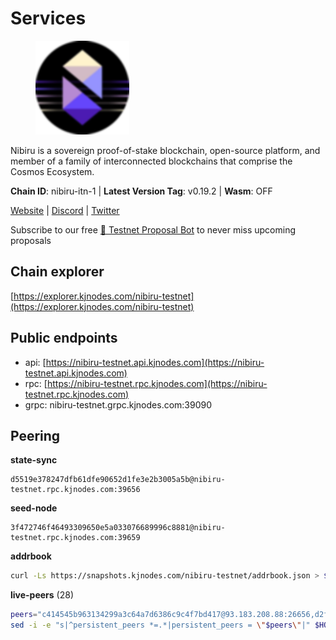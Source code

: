 # Services

<figure><img src="https://raw.githubusercontent.com/kj89/cosmos-images/main/logos/nibiru.png" width="150" alt=""><figcaption></figcaption></figure>

Nibiru is a sovereign proof-of-stake blockchain, open-source platform,  and member of a family of interconnected blockchains that comprise the Cosmos Ecosystem.

**Chain ID**: nibiru-itn-1 | **Latest Version Tag**: v0.19.2 | **Wasm**: OFF

[Website](https://nibiru.fi) | [Discord](https://discord.gg/nibirufi) | [Twitter](https://twitter.com/NibiruChain)



Subscribe to our free [🤖 Testnet Proposal Bot](https://t.me/kjnodes_testnet_proposal_bot) to never miss upcoming proposals


## Chain explorer
[https://explorer.kjnodes.com/nibiru-testnet](https://explorer.kjnodes.com/nibiru-testnet)

## Public endpoints

* api: [https://nibiru-testnet.api.kjnodes.com](https://nibiru-testnet.api.kjnodes.com)
* rpc: [https://nibiru-testnet.rpc.kjnodes.com](https://nibiru-testnet.rpc.kjnodes.com)
* grpc: nibiru-testnet.grpc.kjnodes.com:39090

## Peering

**state-sync**

```text
d5519e378247dfb61dfe90652d1fe3e2b3005a5b@nibiru-testnet.rpc.kjnodes.com:39656
```

**seed-node**

```text
3f472746f46493309650e5a033076689996c8881@nibiru-testnet.rpc.kjnodes.com:39659
```

**addrbook**
```bash
curl -Ls https://snapshots.kjnodes.com/nibiru-testnet/addrbook.json > $HOME/.nibid/config/addrbook.json
```

**live-peers** (28)
```bash
peers="c414545b963134299a3c64a7d6386c9c4f7bd417@93.183.208.88:26656,d2f53fd715b205d1321a22bad1a6334a06f3de2b@64.227.4.135:03656,9616c3f4fe9bac03b8b922286207ea66fb7de01f@93.183.208.86:26656,cf13f41c223c6e47e581f6ae8ec7c554218de8fc@207.244.251.201:26656,f6c4429af0c199f579d55b3b12b760e431db21d4@34.139.52.143:26656,668f3f60a0ff3f9fcbaf8551782f71de1cc767a9@89.116.24.215:26656,d31e21c9ddc00e2ab2bbfbafde3810e2d4370993@31.220.94.117:39656,11c7655bc96c229a3d18ca3bbe7d8944ce645aab@89.117.59.191:26656,385e57b19ab9d142b27bd0b4db3d8d84c83947e6@77.120.115.135:39656,9174c2c90723a515a6303513abf6444eb13aba8c@45.85.249.107:26656,fcdabba02ea5bc305e5b285c4f768cdad5df4380@94.131.112.29:39656,2ce838eea29c3f6ca650081dd0fa99186304b151@37.99.82.28:26656,15bb498412ae171d617fec5525c6be0536fa7352@94.158.152.162:26656,6028bf33e78679aec8db8c7bcf8024705dd74b8e@95.216.148.212:26656,4e60470d4e89d6bc76f9f48bfb4a99a0f0341a4c@176.124.221.194:26656,e2ad22b7cefbddd747c29d90882561e566ff2d3e@65.109.50.106:26656,db1deb2f4d23eb91da1d10e86562d84aaa0f9a0e@5.75.239.226:26656,bb7c79e9d370dc8ff87c2810f9196aaaa8d9f8ae@65.108.68.119:26656,40b36393a266c76ef0218284d868641e69ce1b57@185.135.137.216:26656,64fc57fb297ef839da5212b391cf27b32fe7ab8a@109.123.243.55:26656,e9a824e54f1161a85a3044f48968ee28404ce5fc@183.2.149.136:26656,b9f203a7d45a2a2766ff144ea9cc680987886772@85.239.242.186:26656,33bae0a8e95d0adc364b5feb44a766100b927e86@91.196.164.89:26656,e0eeb7517c902ff3ae66acc7383e67b57b572977@38.242.206.117:26656,5e8e5ca5fe3ffa7987093a91b63edc15f2e6bb4d@194.60.201.205:26656,8b46bc0515e53eae52acd8b6c89e90faaf132dc3@93.183.208.84:26656,d5519e378247dfb61dfe90652d1fe3e2b3005a5b@65.109.68.190:39656,65a213efcad697afb5a1303c7fe5be4168d9520c@43.154.103.36:26656"
sed -i -e "s|^persistent_peers *=.*|persistent_peers = \"$peers\"|" $HOME/.nibid/config/config.toml
```
